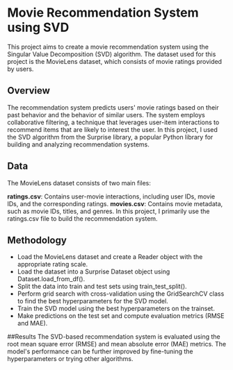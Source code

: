# Movie Recommendation System using SVD
This project aims to create a movie recommendation system using the Singular Value Decomposition (SVD) algorithm. The dataset used for this project is the MovieLens dataset, which consists of movie ratings provided by users.

## Overview
The recommendation system predicts users' movie ratings based on their past behavior and the behavior of similar users. The system employs collaborative filtering, a technique that leverages user-item interactions to recommend items that are likely to interest the user. In this project, I used the SVD algorithm from the Surprise library, a popular Python library for building and analyzing recommendation systems.

## Data
The MovieLens dataset consists of two main files:

**ratings.csv**: Contains user-movie interactions, including user IDs, movie IDs, and the corresponding ratings.
**movies.csv**: Contains movie metadata, such as movie IDs, titles, and genres.
In this project, I primarily use the ratings.csv file to build the recommendation system.

## Methodology
- Load the MovieLens dataset and create a Reader object with the appropriate rating scale.
- Load the dataset into a Surprise Dataset object using Dataset.load_from_df().
- Split the data into train and test sets using train_test_split().
- Perform grid search with cross-validation using the GridSearchCV class to find the best hyperparameters for the SVD model.
- Train the SVD model using the best hyperparameters on the trainset.
- Make predictions on the test set and compute evaluation metrics (RMSE and MAE).

##Results
The SVD-based recommendation system is evaluated using the root mean square error (RMSE) and mean absolute error (MAE) metrics. The model's performance can be further improved by fine-tuning the hyperparameters or trying other algorithms.


